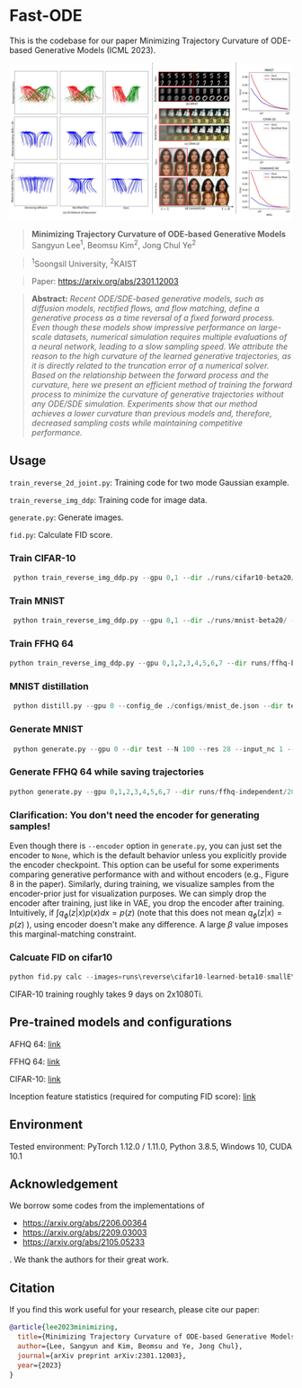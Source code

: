 # Fast-ODE

This is the codebase for our paper Minimizing Trajectory Curvature of ODE-based Generative Models (ICML 2023).

![Teaser image](./images/main.jpg)

> **Minimizing Trajectory Curvature of ODE-based Generative Models**<br>
> Sangyun Lee<sup>1</sup>, Beomsu Kim<sup>2</sup>, ‪Jong Chul Ye<sup>2</sup>

> <sup>1</sup>Soongsil University, <sup>2</sup>KAIST

> Paper: https://arxiv.org/abs/2301.12003<br>

> **Abstract:** *Recent ODE/SDE-based generative models, such as diffusion models, rectified flows, and flow matching, define a generative process as a time reversal of a fixed forward process. Even though these models show impressive performance on large-scale datasets, numerical simulation requires multiple evaluations of a neural network, leading to a slow sampling speed. We attribute the reason to the high curvature of the learned generative trajectories, as it is directly related to the truncation error of a numerical solver. Based on the relationship between the forward process and the curvature, here we present an efficient method of training the forward process to minimize the curvature of generative trajectories without any ODE/SDE simulation. Experiments show that our method achieves a lower curvature than previous models and, therefore, decreased sampling costs while maintaining competitive performance.*

## Usage
`train_reverse_2d_joint.py`: Training code for two mode Gaussian example.

`train_reverse_img_ddp`: Training code for image data.

`generate.py`: Generate images.

`fid.py`: Calculate FID score.

### Train CIFAR-10
```python
 python train_reverse_img_ddp.py --gpu 0,1 --dir ./runs/cifar10-beta20/ --weight_prior 20 --learning_rate 2e-4 --dataset cifar10 --warmup_steps 5000 --optimizer adam --batchsize 128 --iterations 500000 --config_en configs\cifar10_en.json --config_de configs\cifar10_de.json
 ```

### Train MNIST
```python
 python train_reverse_img_ddp.py --gpu 0,1 --dir ./runs/mnist-beta20/ --weight_prior 20 --learning_rate 3e-4 --dataset mnist --warmup_steps 8000 --optimizer adam --batchsize 256 --iterations 60000 --config_en configs\mnist_en.json --config_de configs\mnist_de.json
 ```

### Train FFHQ 64
```python
python train_reverse_img_ddp.py --gpu 0,1,2,3,4,5,6,7 --dir runs/ffhq-beta20 --weight_prior 20 --learning_rate 2e-4 --dataset ffhq --warmup_steps 39060 --batchsize 256 --iterations 800000 --config_en configs/ffhq_en.json --config_de configs/ffhq_de.json
```

### MNIST distillation
```python
 python distill.py --gpu 0 --config_de ./configs/mnist_de.json --dir test --im_dir C:\ML\learned-flow\mnist-learned-beta5\60000-N128-num100K\samples --im_dir_test C:\ML\learned-flow\mnist-learned-beta5\60000-N128-num100K\samples_test --z_dir C:\ML\learned-flow\mnist-learned-beta5\60000-N128-num100K\zs --z_dir_test C:\ML\learned-flow\mnist-learned-beta5\60000-N128-num100K\zs_test --batchsize 256 --ckpt D:\ML\learned-flows\runs\reverse\mnist-learned-beta5\flow_model_60000_ema.pth 
 ```

### Generate MNIST
```python
 python generate.py --gpu 0 --dir test --N 100 --res 28 --input_nc 1 --num_samples 10 --ckpt D:\ML\learned-flows\runs\reverse\mnist-learned-beta20\flow_model_60000_ema.pth --config_de configs\mnist_de.json 
 ```

### Generate FFHQ 64 while saving trajectories
```python
python generate.py --gpu 0,1,2,3,4,5,6,7 --dir runs/ffhq-independent/200000-heun-N121/ --solver heun --N 121 --res 64 --input_nc 3 --num_samples 100 --ckpt runs/ffhq-independent/flow_model_200000_ema.pth --config_de configs/ffhq_de.json --batchsize 128 --save_traj;
```

### Clarification: You don't need the encoder for generating samples!

Even though there is `--encoder` option in `generate.py`, you can just set the encoder to `None`, which is the default behavior unless you explicitly provide the encoder checkpoint. This option can be useful for some experiments comparing generative performance with and without encoders (e.g., Figure 8 in the paper). Similarly, during training, we visualize samples from the encoder-prior just for visualization purposes. We can simply drop the encoder after training, just like in VAE, you drop the encoder after training. Intuitively, if $\int q_\phi (z|x) p(x) dx = p(z)$ (note that this does not mean $q_\phi (z|x)=p(z)$ ), using encoder doesn't make any difference. A large $\beta$ value imposes this marginal-matching constraint.


### Calcuate FID on cifar10
```python
python fid.py calc --images=runs\reverse\cifar10-learned-beta10-smallE\300000-N128\samples --ref=https://nvlabs-fi-cdn.nvidia.com/edm/fid-refs/cifar10-32x32.npz
```

CIFAR-10 training roughly takes 9 days on 2x1080Ti.


## Pre-trained models and configurations
AFHQ 64: [link](https://drive.google.com/drive/folders/1PBeBhC0onqQ2L96_OBR6PxQlBf9A5HSA?usp=share_link)

FFHQ 64: [link](https://drive.google.com/drive/folders/1RMpVSUWXKctN1_XPSkzuDfQ7GqSK5bj3?usp=share_link)

CIFAR-10: [link](https://drive.google.com/drive/folders/1LsUlk94ljqWKh4kX9w8g0cseVmsV_x83?usp=share_link) 

Inception feature statistics (required for computing FID score): [link](https://drive.google.com/drive/folders/1MCEAn0VdeD-lMu1Cdkm9z7q-CdzH1JDc?usp=share_link)
## Environment
Tested environment: PyTorch 1.12.0 / 1.11.0, Python 3.8.5, Windows 10, CUDA 10.1

## Acknowledgement
We borrow some codes from the implementations of
- https://arxiv.org/abs/2206.00364
- https://arxiv.org/abs/2209.03003
- https://arxiv.org/abs/2105.05233

. We thank the authors for their great work.

## Citation

If you find this work useful for your research, please cite our paper:

```bibtex
@article{lee2023minimizing,
  title={Minimizing Trajectory Curvature of ODE-based Generative Models},
  author={Lee, Sangyun and Kim, Beomsu and Ye, Jong Chul},
  journal={arXiv preprint arXiv:2301.12003},
  year={2023}
}
```
